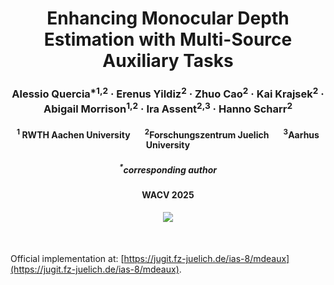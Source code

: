 <h1 align="center"> Enhancing Monocular Depth Estimation with Multi-Source Auxiliary Tasks </h1>

<h3 align="center"> Alessio Quercia<sup>*1,2</sup> <span>&#183;</span> Erenus Yildiz<sup>2</sup> <span>&#183;</span> Zhuo Cao<sup>2</sup> <span>&#183;</span> Kai Krajsek<sup>2</sup> <span>&#183;</span> Abigail Morrison<sup>1,2</sup> <span>&#183;</span> Ira Assent<sup>2,3</sup> <span>&#183;</span> Hanno Scharr<sup>2</sup></h3>

<h4 align="center"> <sup>1</sup> RWTH Aachen University &nbsp;&nbsp;&nbsp;&nbsp;&nbsp; <sup>2</sup>Forschungszentrum Juelich &nbsp;&nbsp;&nbsp;&nbsp;&nbsp; <sup>3</sup>Aarhus University</h4>

<h5 align="center"> <sup>*</sup>corresponding author</h5>

<h4 align="center"> WACV 2025 </h4>

<h4 align="center"> 
  <a href="https://jugit.fz-juelich.de/ias-8/mdeaux"> <img src="https://img.shields.io/static/v1?label=project page&message=mdeaux&color=green?style=plastic"/> </a>
</h4>

<br>

Official implementation at: [https://jugit.fz-juelich.de/ias-8/mdeaux](https://jugit.fz-juelich.de/ias-8/mdeaux).
